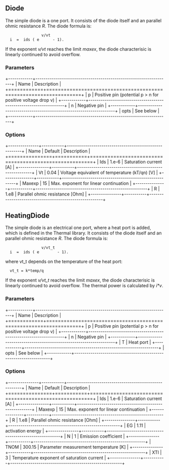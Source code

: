## Diode

The simple diode is a one port. It consists of the diode itself and an
parallel ohmic resistance *R*. The diode formula is:

                    v/vt
      i  =  ids ( e      - 1).

If the exponent *v/vt* reaches the limit *maxex*, the diode
characterisic is linearly continued to avoid overflow.


### Parameters

+------------+------------------------------------------------------------------+
| Name       | Description                                                      |
+============+==================================================================+
| p          | Positive pin (potential p > n for positive voltage drop v)       |
+------------+------------------------------------------------------------------+
| n          | Negative pin                                                     |
+------------+------------------------------------------------------------------+
| opts       | See below                                                        |
+------------+------------------------------------------------------------------+

### Options

+---------------+-----------+-------------------------------------------------------+
| Name          | Default   | Description                                           |
+===============+===========+=======================================================+
| Ids           | 1.e-6     | Saturation current [A]                                |
+---------------+-----------+-------------------------------------------------------+
| Vt            | 0.04      | Voltage equivalent of temperature (kT/qn) [V]         |
+---------------+-----------+-------------------------------------------------------+
| Maxexp        | 15        | Max. exponent for linear continuation                 |
+---------------+-----------+-------------------------------------------------------+
| R             | 1.e8      | Parallel ohmic resistance [Ohm]                       |
+---------------+-----------+-------------------------------------------------------+

## HeatingDiode


The simple diode is an electrical one port, where a heat port is added,
which is defined in the Thermal library. It consists of the
diode itself and an parallel ohmic resistance *R*. The diode formula is:

                    v/vt_t
      i  =  ids ( e        - 1).

where vt\_t depends on the temperature of the heat port:

      vt_t = k*temp/q

If the exponent *v/vt\_t* reaches the limit *maxex*, the diode
characterisic is linearly continued to avoid overflow. The thermal
power is calculated by *i\*v*.


### Parameters

+------------+------------------------------------------------------------------+
| Name       | Description                                                      |
+============+==================================================================+
| p          | Positive pin (potential p > n for positive voltage drop v)       |
+------------+------------------------------------------------------------------+
| n          | Negative pin                                                     |
+------------+------------------------------------------------------------------+
| T          | Heat port                                                        |
+------------+------------------------------------------------------------------+
| opts       | See below                                                        |
+------------+------------------------------------------------------------------+

### Options

+---------------+-----------+-------------------------------------------------------+
| Name          | Default   | Description                                           |
+===============+===========+=======================================================+
| Ids           | 1.e-6     | Saturation current [A]                                |
+---------------+-----------+-------------------------------------------------------+
| Maxexp        | 15        | Max. exponent for linear continuation                 |
+---------------+-----------+-------------------------------------------------------+
| R             | 1.e8      | Parallel ohmic resistance [Ohm]                       |
+---------------+-----------+-------------------------------------------------------+
| EG            | 1.11      | activation energy                                     |
+---------------+-----------+-------------------------------------------------------+
| N             | 1         | Emission coefficient                                  |
+---------------+-----------+-------------------------------------------------------+
| TNOM          | 300.15    | Parameter measurement temperature [K]                 |
+---------------+-----------+-------------------------------------------------------+
| XTI           | 3         | Temperature exponent of saturation current            |
+---------------+-----------+-------------------------------------------------------+


